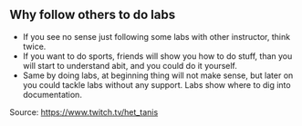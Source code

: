 ## Why follow others to do labs
* If you see no sense just following some labs with other instructor, think twice.
* If you want to do sports, friends will show you how to do stuff, than you will
start to understand abit, and you could do it yourself.
* Same by doing labs, at beginning thing will not make sense, but later on you
could tackle labs without any support. Labs show where to dig into documentation.

Source: https://www.twitch.tv/het_tanis
